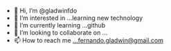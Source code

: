 - 👋 Hi, I’m @gladwinfdo
- 👀 I’m interested in ...learning new technology
- 🌱 I’m currently learning ...github
- 💞️ I’m looking to collaborate on ...
- 📫 How to reach me ...fernando.gladwin@gmail.com

<!---
gladwinfdo/gladwinfdo is a ✨ special ✨ repository because its `README.md` (this file) appears on your GitHub profile.
You can click the Preview link to take a look at your changes.
--->
